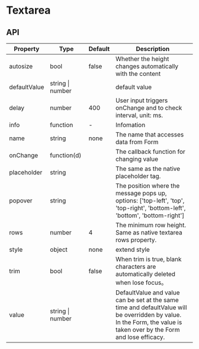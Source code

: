 # Textarea

<example />

## API

| Property | Type | Default | Description |
| --- | --- | --- | --- |
| autosize | bool | false | Whether the height changes automatically with the content |
| defaultValue | string \| number | | default value |
| delay | number | 400 | User input triggers onChange and to check interval, unit: ms.|
| info | function | - | Infomation |
| name | string | none | The name that accesses data from Form |
| onChange | function(d) | | The callback function for changing value |
| placeholder | string | | The same as the native placeholder tag. |
| popover | string | | The position where the message pops up, options: \['top-left', 'top', 'top-right', 'bottom-left', 'bottom', 'bottom-right'] |
| rows | number | 4 | The minimum row height. Same as native textarea rows property. |
| style | object | none | extend style |
| trim | bool | false | When trim is true, blank characters are automatically deleted when lose focus。 |
| value | string \| number | | DefaultValue and value can be set at the same time and defaultValue will be overridden by value. <br />In the Form, the value is taken over by the Form and lose efficacy. |
